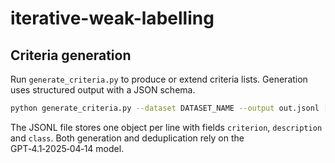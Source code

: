 # iterative-weak-labelling

## Criteria generation

Run `generate_criteria.py` to produce or extend criteria lists. Generation uses structured output with a JSON schema.

```bash
python generate_criteria.py --dataset DATASET_NAME --output out.jsonl [--existing criteria.jsonl]
```

The JSONL file stores one object per line with fields `criterion`, `description` and `class`.
Both generation and deduplication rely on the GPT‑4.1‑2025‑04‑14 model.

